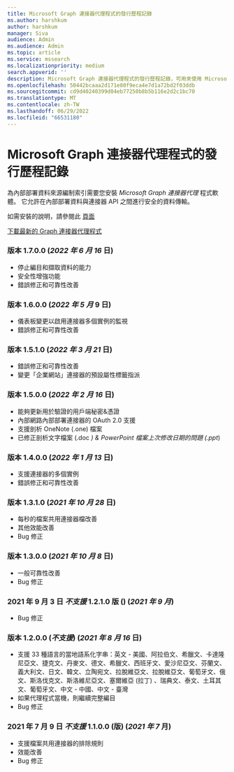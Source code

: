 ```yaml
---
title: Microsoft Graph 連接器代理程式的發行歷程記錄
ms.author: harshkum
author: harshkum
manager: Siva
audience: Admin
ms.audience: Admin
ms.topic: article
ms.service: mssearch
ms.localizationpriority: medium
search.appverid: ''
description: Microsoft Graph 連接器代理程式的發行歷程記錄，可用來使用 Microsoft 建置的連接器為內部部署資料來源編制索引
ms.openlocfilehash: 50442bcaaa2d171e80f9eca4e7d1a72bd2f03ddb
ms.sourcegitcommit: cd9d40240399d04eb77250b8b5b116e2d2c1bc70
ms.translationtype: MT
ms.contentlocale: zh-TW
ms.lasthandoff: 06/29/2022
ms.locfileid: "66531180"
---
```

# <a name="release-history-for-microsoft-graph-connector-agent"></a>Microsoft Graph 連接器代理程式的發行歷程記錄

為內部部署資料來源編制索引需要您安裝 *Microsoft Graph 連接器代理* 程式軟體。 它允許在內部部署資料與連接器 API 之間進行安全的資料傳輸。

如需安裝的說明，請參閱此 [頁面](graph-connector-agent.md#installation)

[下載最新的 Graph 連接器代理程式](https://aka.ms/gcadownload)

### <a name="version-1700-16-jun-2022"></a>版本 1.7.0.0 (*2022 年 6 月 16* 日) 
* 停止編目和擷取資料的能力
* 安全性增強功能
* 錯誤修正和可靠性改善

### <a name="version-1600-09-may-2022"></a>版本 1.6.0.0 (*2022 年 5 月* 9 日) 
* 儀表板變更以啟用連接器多個實例的監視
* 錯誤修正和可靠性改善

### <a name="version-1510-21-mar-2022"></a>版本 1.5.1.0 (*2022 年 3 月 21* 日) 
* 錯誤修正和可靠性改善
* 變更「企業網站」連接器的預設屬性標籤指派

### <a name="version-1500-16-feb-2022"></a>版本 1.5.0.0 (*2022 年 2 月 16* 日) 
* 能夠更新用於驗證的用戶端秘密&憑證 
* 內部網路內部部署連接器的 OAuth 2.0 支援 
* 支援剖析 OneNote (.one) 檔案 
* 已修正剖析文字檔案 (.doc *) & PowerPoint 檔案上次修改日期的問題 (.ppt*)  

### <a name="version-1400-13-jan-2022"></a>版本 1.4.0.0 (*2022 年 1 月 13* 日) 
* 支援連接器的多個實例
* 錯誤修正和可靠性改善

### <a name="version-1310-28-oct-2021"></a>版本 1.3.1.0 (*2021 年 10 月 28* 日) 
* 每秒的檔案共用連接器檔改善
* 其他效能改善
* Bug 修正

### <a name="version-1300-8-oct-2021"></a>版本 1.3.0.0 (*2021 年 10 月 8* 日) 
* 一般可靠性改善
* Bug 修正

### <a name="version-1210-not-supported-3-sept-2021"></a>2021 年 9 月 3 日 *不支援* 1.2.1.0 版 ()  (*2021 年 9 月*) 
* Bug 修正

### <a name="version-1200-not-supported-16-aug-2021"></a>版本 1.2.0.0 (*不支援*)  (*2021 年 8 月 16* 日) 
* 支援 33 種語言的當地語系化字串：英文 - 美國、阿拉伯文、希臘文、卡達隆尼亞文、捷克文、丹麥文、德文、希臘文、西班牙文、愛沙尼亞文、芬蘭文、義大利文、日文、韓文、立陶宛文、拉脫維亞文、拉脫維亞文、葡萄牙文、俄文、斯洛伐克文、斯洛維尼亞文、塞爾維亞 (拉丁) 、瑞典文、泰文、土耳其文、葡萄牙文、中文 - 中國、中文 - 臺灣
* 如果代理程式當機，則繼續完整編目
* Bug 修正

### <a name="version-1100-not-supported-9-july-2021"></a>2021 年 7 月 9 日 *不支援* 1.1.0.0 (版)  (*2021 年 7* 月) 
* 支援檔案共用連接器的排除規則
* 效能改善
* Bug 修正
